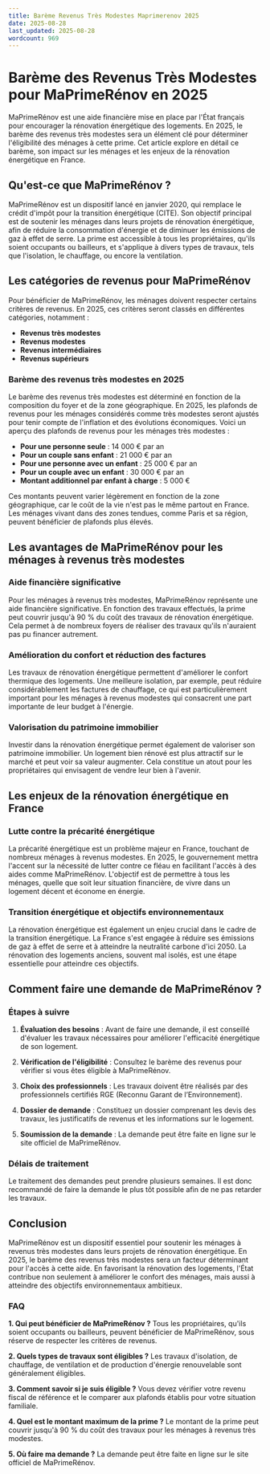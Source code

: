 ```yaml
---
title: Barème Revenus Très Modestes Maprimerenov 2025
date: 2025-08-28
last_updated: 2025-08-28
wordcount: 969
---
```


# Barème des Revenus Très Modestes pour MaPrimeRénov en 2025

MaPrimeRénov est une aide financière mise en place par l'État français pour encourager la rénovation énergétique des logements. En 2025, le barème des revenus très modestes sera un élément clé pour déterminer l'éligibilité des ménages à cette prime. Cet article explore en détail ce barème, son impact sur les ménages et les enjeux de la rénovation énergétique en France.

## Qu'est-ce que MaPrimeRénov ?

MaPrimeRénov est un dispositif lancé en janvier 2020, qui remplace le crédit d'impôt pour la transition énergétique (CITE). Son objectif principal est de soutenir les ménages dans leurs projets de rénovation énergétique, afin de réduire la consommation d'énergie et de diminuer les émissions de gaz à effet de serre. La prime est accessible à tous les propriétaires, qu'ils soient occupants ou bailleurs, et s'applique à divers types de travaux, tels que l'isolation, le chauffage, ou encore la ventilation.

## Les catégories de revenus pour MaPrimeRénov

Pour bénéficier de MaPrimeRénov, les ménages doivent respecter certains critères de revenus. En 2025, ces critères seront classés en différentes catégories, notamment :

- **Revenus très modestes**
- **Revenus modestes**
- **Revenus intermédiaires**
- **Revenus supérieurs**

### Barème des revenus très modestes en 2025

Le barème des revenus très modestes est déterminé en fonction de la composition du foyer et de la zone géographique. En 2025, les plafonds de revenus pour les ménages considérés comme très modestes seront ajustés pour tenir compte de l'inflation et des évolutions économiques. Voici un aperçu des plafonds de revenus pour les ménages très modestes :

- **Pour une personne seule** : 14 000 € par an
- **Pour un couple sans enfant** : 21 000 € par an
- **Pour une personne avec un enfant** : 25 000 € par an
- **Pour un couple avec un enfant** : 30 000 € par an
- **Montant additionnel par enfant à charge** : 5 000 €

Ces montants peuvent varier légèrement en fonction de la zone géographique, car le coût de la vie n'est pas le même partout en France. Les ménages vivant dans des zones tendues, comme Paris et sa région, peuvent bénéficier de plafonds plus élevés.

## Les avantages de MaPrimeRénov pour les ménages à revenus très modestes

### Aide financière significative

Pour les ménages à revenus très modestes, MaPrimeRénov représente une aide financière significative. En fonction des travaux effectués, la prime peut couvrir jusqu'à 90 % du coût des travaux de rénovation énergétique. Cela permet à de nombreux foyers de réaliser des travaux qu'ils n'auraient pas pu financer autrement.

### Amélioration du confort et réduction des factures

Les travaux de rénovation énergétique permettent d'améliorer le confort thermique des logements. Une meilleure isolation, par exemple, peut réduire considérablement les factures de chauffage, ce qui est particulièrement important pour les ménages à revenus modestes qui consacrent une part importante de leur budget à l'énergie.

### Valorisation du patrimoine immobilier

Investir dans la rénovation énergétique permet également de valoriser son patrimoine immobilier. Un logement bien rénové est plus attractif sur le marché et peut voir sa valeur augmenter. Cela constitue un atout pour les propriétaires qui envisagent de vendre leur bien à l'avenir.

## Les enjeux de la rénovation énergétique en France

### Lutte contre la précarité énergétique

La précarité énergétique est un problème majeur en France, touchant de nombreux ménages à revenus modestes. En 2025, le gouvernement mettra l'accent sur la nécessité de lutter contre ce fléau en facilitant l'accès à des aides comme MaPrimeRénov. L'objectif est de permettre à tous les ménages, quelle que soit leur situation financière, de vivre dans un logement décent et économe en énergie.

### Transition énergétique et objectifs environnementaux

La rénovation énergétique est également un enjeu crucial dans le cadre de la transition énergétique. La France s'est engagée à réduire ses émissions de gaz à effet de serre et à atteindre la neutralité carbone d'ici 2050. La rénovation des logements anciens, souvent mal isolés, est une étape essentielle pour atteindre ces objectifs.

## Comment faire une demande de MaPrimeRénov ?

### Étapes à suivre

1. **Évaluation des besoins** : Avant de faire une demande, il est conseillé d'évaluer les travaux nécessaires pour améliorer l'efficacité énergétique de son logement.
   
2. **Vérification de l'éligibilité** : Consultez le barème des revenus pour vérifier si vous êtes éligible à MaPrimeRénov.

3. **Choix des professionnels** : Les travaux doivent être réalisés par des professionnels certifiés RGE (Reconnu Garant de l’Environnement).

4. **Dossier de demande** : Constituez un dossier comprenant les devis des travaux, les justificatifs de revenus et les informations sur le logement.

5. **Soumission de la demande** : La demande peut être faite en ligne sur le site officiel de MaPrimeRénov.

### Délais de traitement

Le traitement des demandes peut prendre plusieurs semaines. Il est donc recommandé de faire la demande le plus tôt possible afin de ne pas retarder les travaux.

## Conclusion

MaPrimeRénov est un dispositif essentiel pour soutenir les ménages à revenus très modestes dans leurs projets de rénovation énergétique. En 2025, le barème des revenus très modestes sera un facteur déterminant pour l'accès à cette aide. En favorisant la rénovation des logements, l'État contribue non seulement à améliorer le confort des ménages, mais aussi à atteindre des objectifs environnementaux ambitieux. 

### FAQ

**1. Qui peut bénéficier de MaPrimeRénov ?**
Tous les propriétaires, qu'ils soient occupants ou bailleurs, peuvent bénéficier de MaPrimeRénov, sous réserve de respecter les critères de revenus.

**2. Quels types de travaux sont éligibles ?**
Les travaux d'isolation, de chauffage, de ventilation et de production d'énergie renouvelable sont généralement éligibles.

**3. Comment savoir si je suis éligible ?**
Vous devez vérifier votre revenu fiscal de référence et le comparer aux plafonds établis pour votre situation familiale.

**4. Quel est le montant maximum de la prime ?**
Le montant de la prime peut couvrir jusqu'à 90 % du coût des travaux pour les ménages à revenus très modestes.

**5. Où faire ma demande ?**
La demande peut être faite en ligne sur le site officiel de MaPrimeRénov.